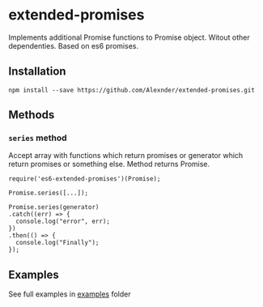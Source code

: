 # extended-promises
Implements additional Promise functions to Promise object. Witout other dependenties. Based on es6 promises.

## Installation

`npm install --save https://github.com/Alexnder/extended-promises.git`

## Methods
### `series` method
Accept array with functions which return promises or generator which return promises or something else.
Method returns Promise.

```
require('es6-extended-promises')(Promise);

Promise.series([...]);

Promise.series(generator)
.catch((err) => {
  console.log("error", err);
})
.then(() => {
  console.log("Finally");
});
```

## Examples
See full examples in [examples](examples) folder
